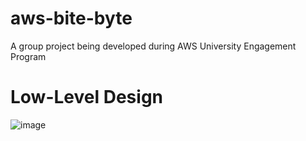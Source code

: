 # aws-bite-byte
A group project being developed during AWS University Engagement Program  

# Low-Level Design 

![image](https://github.com/user-attachments/assets/c1c69e5a-a94e-4935-bcbe-be61bb5765bb)
